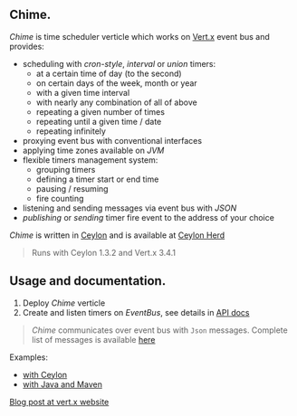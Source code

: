 ## Chime.

_Chime_ is time scheduler verticle which works on [Vert.x](http://vertx.io/) event bus and provides:  
* scheduling with _cron-style_, _interval_ or _union_ timers:  
	* at a certain time of day (to the second)  
	* on certain days of the week, month or year  
	* with a given time interval  
	* with nearly any combination of all of above  
	* repeating a given number of times  
	* repeating until a given time / date  
	* repeating infinitely  
* proxying event bus with conventional interfaces  
* applying time zones available on _JVM_  
* flexible timers management system:  
	* grouping timers  
	* defining a timer start or end time  
	* pausing / resuming  
	* fire counting  
* listening and sending messages via event bus with _JSON_
* _publishing_ or _sending_ timer fire event to the address of your choice  

_Chime_ is written in [Ceylon](https://ceylon-lang.org) and is available at
[Ceylon Herd](https://herd.ceylon-lang.org/modules/herd.schedule.chime)  

> Runs with Ceylon 1.3.2 and Vert.x 3.4.1  


## Usage and documentation.  

1. Deploy _Chime_ verticle  
2. Create and listen timers on _EventBus_, see details in [API docs](https://modules.ceylon-lang.org/repo/1/herd/schedule/chime/0.2.0/module-doc/api/index.html)  

> _Chime_ communicates over event bus with `Json` messages. Complete list of messages is available [here](../../wiki/Messages) 

Examples:  
* [with Ceylon](examples/herd/examples/schedule/chime)  
* [with Java and Maven](https://github.com/LisiLisenok/ChimeJavaExample)  
 

[Blog post at vert.x website](http://vertx.io/blog/time-scheduling-with-chime/)  
